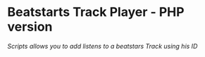 # Beatstarts Track Player -  PHP version

*Scripts allows you to add listens to a beatstars Track using his ID*